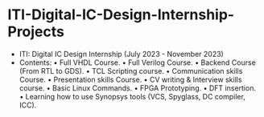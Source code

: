 # ITI-Digital-IC-Design-Internship-Projects
- ITI: Digital IC Design Internship (July 2023 - November 2023)
- Contents:
• Full VHDL Course.			• Full Verilog Course.		• Backend Course (From RTL to GDS).
• TCL Scripting course.			• Communication skills Course.	• Presentation skills Course.
• CV writing & Interview skills course.  • Basic Linux Commands.  • FPGA Prototyping.
• DFT insertion. • Learning how to use Synopsys tools (VCS, Spyglass, DC compiler, ICC).


